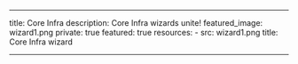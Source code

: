 
---
title: Core Infra
description: Core Infra wizards unite!
featured_image: wizard1.png
private: true
featured: true
resources:
    - src: wizard1.png
      title: Core Infra wizard

---

